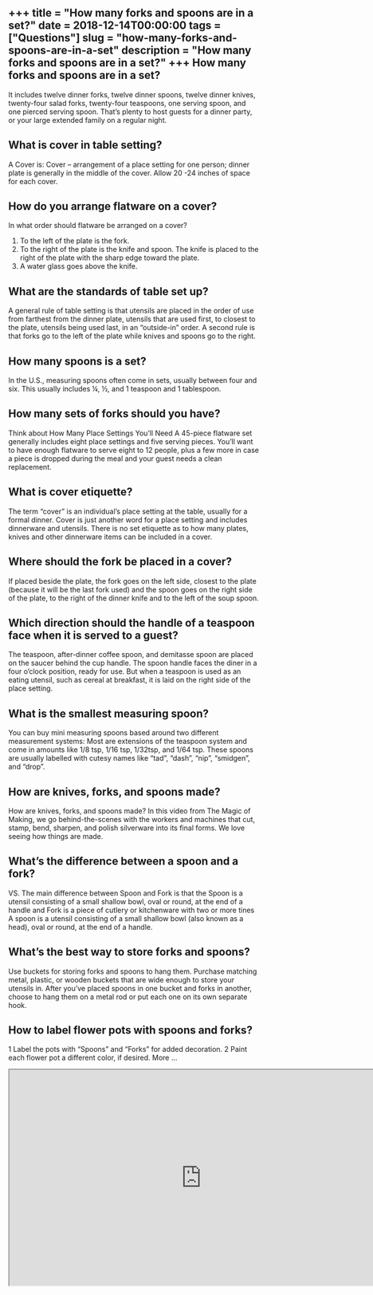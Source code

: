 +++
title = "How many forks and spoons are in a set?"
date = 2018-12-14T00:00:00
tags = ["Questions"]
slug = "how-many-forks-and-spoons-are-in-a-set"
description = "How many forks and spoons are in a set?"
+++
How many forks and spoons are in a set?
---------------------------------------

It includes twelve dinner forks, twelve dinner spoons, twelve dinner knives, twenty-four salad forks, twenty-four teaspoons, one serving spoon, and one pierced serving spoon. That’s plenty to host guests for a dinner party, or your large extended family on a regular night.

What is cover in table setting?
-------------------------------

A Cover is: Cover – arrangement of a place setting for one person; dinner plate is generally in the middle of the cover. Allow 20 -24 inches of space for each cover.

How do you arrange flatware on a cover?
---------------------------------------

In what order should flatware be arranged on a cover?

1. To the left of the plate is the fork.
2. To the right of the plate is the knife and spoon. The knife is placed to the right of the plate with the sharp edge toward the plate.
3. A water glass goes above the knife.

What are the standards of table set up?
---------------------------------------

A general rule of table setting is that utensils are placed in the order of use from farthest from the dinner plate, utensils that are used first, to closest to the plate, utensils being used last, in an “outside-in” order. A second rule is that forks go to the left of the plate while knives and spoons go to the right.

How many spoons is a set?
-------------------------

In the U.S., measuring spoons often come in sets, usually between four and six. This usually includes ¼, ½, and 1 teaspoon and 1 tablespoon.

How many sets of forks should you have?
---------------------------------------

Think about How Many Place Settings You’ll Need A 45-piece flatware set generally includes eight place settings and five serving pieces. You’ll want to have enough flatware to serve eight to 12 people, plus a few more in case a piece is dropped during the meal and your guest needs a clean replacement.

What is cover etiquette?
------------------------

The term “cover” is an individual’s place setting at the table, usually for a formal dinner. Cover is just another word for a place setting and includes dinnerware and utensils. There is no set etiquette as to how many plates, knives and other dinnerware items can be included in a cover.

Where should the fork be placed in a cover?
-------------------------------------------

If placed beside the plate, the fork goes on the left side, closest to the plate (because it will be the last fork used) and the spoon goes on the right side of the plate, to the right of the dinner knife and to the left of the soup spoon.

Which direction should the handle of a teaspoon face when it is served to a guest?
----------------------------------------------------------------------------------

The teaspoon, after-dinner coffee spoon, and demitasse spoon are placed on the saucer behind the cup handle. The spoon handle faces the diner in a four o’clock position, ready for use. But when a teaspoon is used as an eating utensil, such as cereal at breakfast, it is laid on the right side of the place setting.

What is the smallest measuring spoon?
-------------------------------------

You can buy mini measuring spoons based around two different measurement systems: Most are extensions of the teaspoon system and come in amounts like 1/8 tsp, 1/16 tsp, 1/32tsp, and 1/64 tsp. These spoons are usually labelled with cutesy names like “tad”, “dash”, “nip”, “smidgen”, and “drop”.

How are knives, forks, and spoons made?
---------------------------------------

How are knives, forks, and spoons made? In this video from The Magic of Making, we go behind-the-scenes with the workers and machines that cut, stamp, bend, sharpen, and polish silverware into its final forms. We love seeing how things are made.

What’s the difference between a spoon and a fork?
-------------------------------------------------

VS. The main difference between Spoon and Fork is that the Spoon is a utensil consisting of a small shallow bowl, oval or round, at the end of a handle and Fork is a piece of cutlery or kitchenware with two or more tines A spoon is a utensil consisting of a small shallow bowl (also known as a head), oval or round, at the end of a handle.

What’s the best way to store forks and spoons?
----------------------------------------------

Use buckets for storing forks and spoons to hang them. Purchase matching metal, plastic, or wooden buckets that are wide enough to store your utensils in. After you’ve placed spoons in one bucket and forks in another, choose to hang them on a metal rod or put each one on its own separate hook.

How to label flower pots with spoons and forks?
-----------------------------------------------

 1 Label the pots with “Spoons” and “Forks” for added decoration. 2 Paint each flower pot a different color, if desired. More …

<iframe allow="accelerometer; autoplay; clipboard-write; encrypted-media; gyroscope; picture-in-picture" allowfullscreen="" class="__youtube_prefs__  epyt-is-override  no-lazyload" data-no-lazy="1" data-origheight="433" data-origwidth="770" data-skipgform_ajax_framebjll="" height="433" id="_ytid_54835" loading="lazy" src="https://www.youtube.com/embed/ioMdS1qFUzc?enablejsapi=1&autoplay=0&cc_load_policy=0&cc_lang_pref=&iv_load_policy=1&loop=0&modestbranding=0&rel=1&fs=1&playsinline=0&autohide=2&theme=dark&color=red&controls=1&" title="YouTube player" width="770"></iframe>